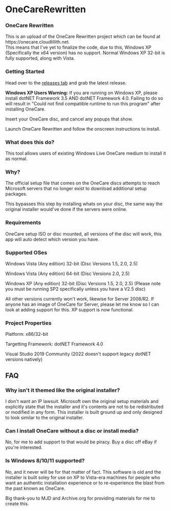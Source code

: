 # OneCareRewritten
<h3>OneCare Rewritten</h3>
<p>This is an upload of the OneCare Rewritten project which can be found at https://onecare.cloudlillith.net. <br> This means that I've
yet to finalize the code, due to this, Windows XP (Specifically the x64 version) has no support. Normal Windows XP 32-bit is fully supported, along with Vista.</p>
<h3>Getting Started</h3>
<p>Head over to the <a href="https://github.com/cvxvi2/OneCareRewritten/releases">releases tab</a> and grab the latest release.</p>
<p><b>Windows XP Users Warning:</b> If you are running on Windows XP, please install dotNET Framework 3.5 AND dotNET Framework 4.0. Failing to do so will result in "Could not find compatible runtime to run this program" after installing OneCare.</p>
<p>Insert your OneCare disc, and cancel any popups that show.</p>
<p>Launch OneCare Rewritten and follow the onscreen instructions to install.</p>
<h3>What does this do?</h3>
<p>This tool allows users of existing Windows Live OneCare medium to install it as normal.</p>
<h3>Why?</h3>
<p>The official setup file that comes on the OneCare discs attempts to reach Microsoft servers that no longer exist to download additional setup packages.</p>
<p>This bypasses this step by installing whats on your disc, the same way the original installer would've done if the servers were online.</p>
<h3>Requirements</h3>
<p>OneCare setup ISO or disc mounted, all versions of the disc will work, this app will auto detect which version you have. </p>
<h3>Supported OSes</h3>
<p>Windows Vista (Any edition) 32-bit (Disc Versions 1.5, 2.0, 2.5)</p>
<p>Windows Vista (Any edition) 64-bit (Disc Versions 2.0, 2.5)</p>
<p>Windows XP (Any edition) 32-bit (Disc Versions 1.5, 2.0, 2.5) (Please note you must be running SP2 specifically unless you have a V2.5 disc)</p>
<p>All other versions currently won't work, likewise for Server 2008/R2. If anyone has an image of OneCare for Server, please let me know so I can look at adding support for this. XP support is now functional.</p>
<h3>Project Properties</h3>
<p>Platform: x86/32-bit</p>
<p>Targetting Framework: dotNET Framework 4.0</p>
<p>Visual Studio 2019 Community (2022 doesn't support legacy dotNET versions natively)</p>
<h2>FAQ</h2>
<h3>Why isn't it themed like the original installer?</h3>
<p>I don't want an IP lawsuit. Microsoft own the original setup materials and explicitly state that the installer and it's contents are not to be redistributed
or modified in any form. This installer is built ground up and only designed to look similar to the original installer.</p>
<h3>Can I install OneCare without a disc or install media?</h3>
<p>No, for me to add support to that would be piracy. Buy a disc off eBay if you're interested.</p>
<h3>Is Windows 8/10/11 supported?</h3>
<p>No, and it never will be for that matter of fact. This software is old and the installer is built soley for use on XP to Vista-era machines for people
who want an authentic installation experience or to re-experience the blast from the past known as OneCare.</p>

<p>Big thank-you to MJD and Archive.org for providing materials for me to create this.</p>
